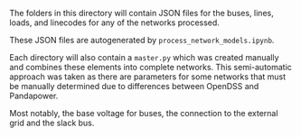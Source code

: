 The folders in this directory will contain JSON files for the buses, lines, loads, and linecodes for any of the networks processed.

These JSON files are autogenerated by `process_network_models.ipynb`. 

Each directory will also contain a `master.py` which was created manually and combines these elements into complete networks. This semi-automatic approach was taken as there are parameters for some networks that must be manually determined due to differences between OpenDSS and Pandapower.

Most notably, the base voltage for buses, the connection to the external grid and the slack bus.

